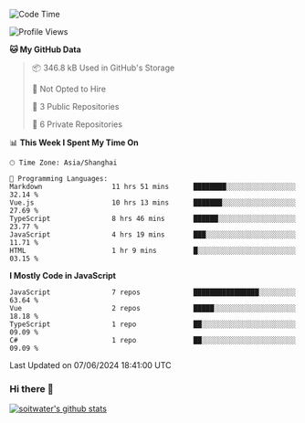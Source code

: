 <!--START_SECTION:waka-->
![Code Time](http://img.shields.io/badge/Code%20Time-3%2C570%20hrs%2048%20mins-blue)

![Profile Views](http://img.shields.io/badge/Profile%20Views-0-blue)

**🐱 My GitHub Data** 

> 📦 346.8 kB Used in GitHub's Storage 
 > 
> 🚫 Not Opted to Hire
 > 
> 📜 3 Public Repositories 
 > 
> 🔑 6 Private Repositories 
 > 
📊 **This Week I Spent My Time On** 

```text
🕑︎ Time Zone: Asia/Shanghai

💬 Programming Languages: 
Markdown                 11 hrs 51 mins      ████████░░░░░░░░░░░░░░░░░   32.14 % 
Vue.js                   10 hrs 13 mins      ███████░░░░░░░░░░░░░░░░░░   27.69 % 
TypeScript               8 hrs 46 mins       ██████░░░░░░░░░░░░░░░░░░░   23.77 % 
JavaScript               4 hrs 19 mins       ███░░░░░░░░░░░░░░░░░░░░░░   11.71 % 
HTML                     1 hr 9 mins         █░░░░░░░░░░░░░░░░░░░░░░░░   03.15 % 
```

**I Mostly Code in JavaScript** 

```text
JavaScript               7 repos             ████████████████░░░░░░░░░   63.64 % 
Vue                      2 repos             █████░░░░░░░░░░░░░░░░░░░░   18.18 % 
TypeScript               1 repo              ██░░░░░░░░░░░░░░░░░░░░░░░   09.09 % 
C#                       1 repo              ██░░░░░░░░░░░░░░░░░░░░░░░   09.09 % 
```




 Last Updated on 07/06/2024 18:41:00 UTC
<!--END_SECTION:waka-->

### Hi there 👋
[![soitwater's github stats](https://github-readme-stats.vercel.app/api?username=soitwater)](https://github.com/soitwater/github-readme-stats)
